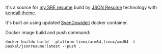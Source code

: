 It's a source for [my SRE resume](https://terrty.net/cv/) build by [JSON Resume](https://jsonresume.org/) technology with [kendall theme](https://github.com/LinuxBozo/jsonresume-theme-kendall).

It's built an using updated [SvenDowideit](https://github.com/SvenDowideit/dockerfiles/tree/master/jsonresume) docker container.

Docker image build and push command:

```shell
docker buildx build --platform linux/arm64,linux/amd64 -t paskal/jsonresume:latest --push .
```